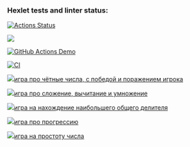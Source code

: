 ### Hexlet tests and linter status:
[![Actions Status](https://github.com/jediphorin/java-project-lvl1/workflows/hexlet-check/badge.svg)](https://github.com/jediphorin/java-project-lvl1/actions)

<a href="https://codeclimate.com/github/jediphorin/java-project-lvl1/maintainability"><img src="https://api.codeclimate.com/v1/badges/17d1894c16708f644c3f/maintainability" /></a>

[![GitHub Actions Demo](https://github.com/jediphorin/java-project-lvl1/actions/workflows/github-actions-demo.yml/badge.svg)](https://github.com/jediphorin/java-project-lvl1/actions/workflows/github-actions-demo.yml)

[![CI](https://github.com/jediphorin/java-project-lvl1/actions/workflows/main.yml/badge.svg)](https://github.com/jediphorin/java-project-lvl1/actions/workflows/main.yml)

<a href="https://asciinema.org/a/rz3Ihzv9UYpDQVsBkiRtZR6yG" target="_blank"><img src="https://asciinema.org/a/rz3Ihzv9UYpDQVsBkiRtZR6yG.svg" />игра про чётные числа, с победой и поражением игрока</a>

<a href="https://asciinema.org/a/U6HXKmqGyxEtOepkTJlhVc1Fy" target="_blank"><img src="https://asciinema.org/a/U6HXKmqGyxEtOepkTJlhVc1Fy.svg" />игра про сложение, вычитание и умножение</a>

<a href="https://asciinema.org/a/5w1lXsLVvLTkTujfljqnTKs3B" target="_blank"><img src="https://asciinema.org/a/5w1lXsLVvLTkTujfljqnTKs3B.svg" />игра на нахождение наибольшего общего делителя</a>

<a href="https://asciinema.org/a/BXpflu25OBMPjBQOpQCpiwEIk" target="_blank"><img src="https://asciinema.org/a/BXpflu25OBMPjBQOpQCpiwEIk.svg" />игра про прогрессию</a>

<a href="https://asciinema.org/a/0MrjfisRFO2LhsM0VOfPpQGi1" target="_blank"><img src="https://asciinema.org/a/0MrjfisRFO2LhsM0VOfPpQGi1.svg" />игра на простоту числа</a>